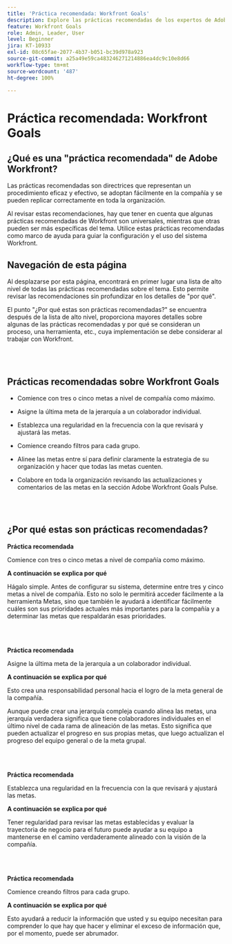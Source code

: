```yaml
---
title: 'Práctica recomendada: Workfront Goals'
description: Explore las prácticas recomendadas de los expertos de Adobe Workfront sobre la configuración, la administración y el uso de los objetivos de Workfront.
feature: Workfront Goals
role: Admin, Leader, User
level: Beginner
jira: KT-10933
exl-id: 08c65fae-2077-4b37-b051-bc39d978a923
source-git-commit: a25a49e59ca483246271214886ea4dc9c10e8d66
workflow-type: tm+mt
source-wordcount: '487'
ht-degree: 100%

---
```


# Práctica recomendada: Workfront Goals

## ¿Qué es una &quot;práctica recomendada&quot; de Adobe Workfront?

Las prácticas recomendadas son directrices que representan un procedimiento eficaz y efectivo, se adoptan fácilmente en la compañía y se pueden replicar correctamente en toda la organización.

Al revisar estas recomendaciones, hay que tener en cuenta que algunas prácticas recomendadas de Workfront son universales, mientras que otras pueden ser más específicas del tema. Utilice estas prácticas recomendadas como marco de ayuda para guiar la configuración y el uso del sistema Workfront.

## Navegación de esta página

Al desplazarse por esta página, encontrará en primer lugar una lista de alto nivel de todas las prácticas recomendadas sobre el tema. Esto permite revisar las recomendaciones sin profundizar en los detalles de &quot;por qué&quot;.

El punto &quot;¿Por qué estas son prácticas recomendadas?&quot; se encuentra después de la lista de alto nivel, proporciona mayores detalles sobre algunas de las prácticas recomendadas y por qué se consideran un proceso, una herramienta, etc., cuya implementación se debe considerar al trabajar con Workfront.

</br>
</br>


## Prácticas recomendadas sobre Workfront Goals

* Comience con tres o cinco metas a nivel de compañía como máximo.

* Asigne la última meta de la jerarquía a un colaborador individual.

* Establezca una regularidad en la frecuencia con la que revisará y ajustará las metas.

* Comience creando filtros para cada grupo.

* Alinee las metas entre sí para definir claramente la estrategia de su organización y hacer que todas las metas cuenten.

* Colabore en toda la organización revisando las actualizaciones y comentarios de las metas en la sección Adobe Workfront Goals Pulse.

</br>
</br>

## ¿Por qué estas son prácticas recomendadas?

**Práctica recomendada**

Comience con tres o cinco metas a nivel de compañía como máximo.



**A continuación se explica por qué**

Hágalo simple. Antes de configurar su sistema, determine entre tres y cinco metas a nivel de compañía. Esto no solo le permitirá acceder fácilmente a la herramienta Metas, sino que también le ayudará a identificar fácilmente cuáles son sus prioridades actuales más importantes para la compañía y a determinar las metas que respaldarán esas prioridades.

</br>
</br>

**Práctica recomendada**

Asigne la última meta de la jerarquía a un colaborador individual.



**A continuación se explica por qué**

Esto crea una responsabilidad personal hacia el logro de la meta general de la compañía.



Aunque puede crear una jerarquía compleja cuando alinea las metas, una jerarquía verdadera significa que tiene colaboradores individuales en el último nivel de cada rama de alineación de las metas. Esto significa que pueden actualizar el progreso en sus propias metas, que luego actualizan el progreso del equipo general o de la meta grupal.

</br>
</br>


**Práctica recomendada**

Establezca una regularidad en la frecuencia con la que revisará y ajustará las metas.



**A continuación se explica por qué**

Tener regularidad para revisar las metas establecidas y evaluar la trayectoria de negocio para el futuro puede ayudar a su equipo a mantenerse en el camino verdaderamente alineado con la visión de la compañía.


</br>
</br>

**Práctica recomendada**

Comience creando filtros para cada grupo.



**A continuación se explica por qué**

Esto ayudará a reducir la información que usted y su equipo necesitan para comprender lo que hay que hacer y eliminar el exceso de información que, por el momento, puede ser abrumador.
